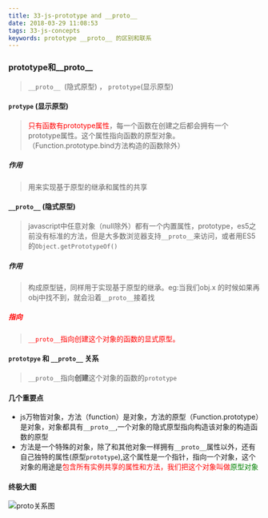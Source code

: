 ```yaml
---
title: 33-js-prototype and __proto__ 
date: 2018-03-29 11:08:53
tags: 33-js-concepts
keywords: prototype __proto__ 的区别和联系
---
```

### prototype和__proto__
> `__proto__ `(隐式原型) ， `prototype`(显示原型)

#### `protype` (显示原型)
> <font color="red">只有函数有prototype属性</font>，每一个函数在创建之后都会拥有一个prototype属性。这个属性指向函数的原型对象。（Function.prototype.bind方法构造的函数除外）

##### 作用
> 用来实现基于原型的继承和属性的共享

#### `__proto__` (隐式原型)
> javascript中任意对象（null除外）都有一个内置属性，prototype，es5之前没有标准的方法，但是大多数浏览器支持`__proto__`来访问，或者用ES5的`Object.getPrototypeOf()`

##### 作用
> 构成原型链，同样用于实现基于原型的继承。eg:当我们obj.x 的时候如果再obj中找不到，就会沿着`__proto__`接着找

##### <font color="red">指向</font>
> <font color="red">`__proto__`指向创建这个对象的函数的显式原型。</font>

#### `prototpye` 和 `__proto__` 关系
> `__proto__`指向**创建**这个对象的函数的`prototype`

#### 几个重要点
* js万物皆对象，方法（function）是对象，方法的原型（Function.prototype）是对象，对象都具有`__proto__`,一个对象的隐式原型指向构造该对象的构造函数的原型
* 方法是一个特殊的对象，除了和其他对象一样拥有`__proto__`属性以外，还有自己独特的属性(原型`prototype`),这个属性是一个指针，指向一个对象，这个对象的用途是<font color="red">包含所有实例共享的属性和方法，我们把这个对象叫做<font color="green">原型对象</font></font>


#### 终极大图
![proto关系图](http://www.zeroyh.cn/images/prototype.jpg)